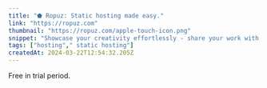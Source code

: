 ```yaml
---
title: "⬟ Ropuz: Static hosting made easy."
link: "https://ropuz.com"
thumbnail: "https://ropuz.com/apple-touch-icon.png"
snippet: "Showcase your creativity effortlessly - share your work with the world."
tags: ["hosting"," static hosting"]
createdAt: 2024-03-22T12:54:32.205Z
---
```

Free in trial period.
